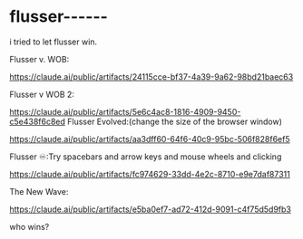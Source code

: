 # flusser------
i tried to let flusser win.

Flusser v. WOB:

https://claude.ai/public/artifacts/24115cce-bf37-4a39-9a62-98bd21baec63 

Flusser v WOB 2:

https://claude.ai/public/artifacts/5e6c4ac8-1816-4909-9450-c5e438f6c8ed Flusser Evolved:(change the size of the browser window)

https://claude.ai/public/artifacts/aa3dff60-64f6-40c9-95bc-506f828f6ef5 

Flusser ♾️:Try spacebars and arrow keys and mouse wheels and clicking

https://claude.ai/public/artifacts/fc974629-33dd-4e2c-8710-e9e7daf87311 

The New Wave:

https://claude.ai/public/artifacts/e5ba0ef7-ad72-412d-9091-c4f75d5d9fb3 

who wins?
